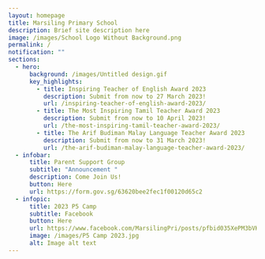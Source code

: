 ```yaml
---
layout: homepage
title: Marsiling Primary School
description: Brief site description here
image: /images/School Logo Without Background.png
permalink: /
notification: ""
sections:
  - hero:
      background: /images/Untitled design.gif
      key_highlights:
        - title: Inspiring Teacher of English Award 2023
          description: Submit from now to 27 March 2023!
          url: /inspiring-teacher-of-english-award-2023/
        - title: The Most Inspiring Tamil Teacher Award 2023
          description: Submit from now to 10 April 2023!
          url: /the-most-inspiring-tamil-teacher-award-2023/
        - title: The Arif Budiman Malay Language Teacher Award 2023
          description: Submit from now to 31 March 2023!
          url: /the-arif-budiman-malay-language-teacher-award-2023/
  - infobar:
      title: Parent Support Group
      subtitle: "Announcement "
      description: Come Join Us!
      button: Here
      url: https://form.gov.sg/63620bee2fec1f00120d65c2
  - infopic:
      title: 2023 P5 Camp
      subtitle: Facebook
      button: Here
      url: https://www.facebook.com/MarsilingPri/posts/pfbid035XePM3bVKQmq11AxazVwdnhpLHRXx2kfxrzCvVbe3itfHuiHULs2K3n9ZZrk32DZl
      image: /images/P5 Camp 2023.jpg
      alt: Image alt text
---
```

